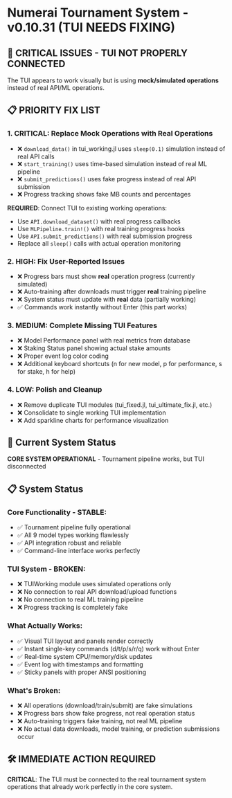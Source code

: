 # Numerai Tournament System - v0.10.31 (TUI NEEDS FIXING)

## 🚨 CRITICAL ISSUES - TUI NOT PROPERLY CONNECTED

The TUI appears to work visually but is using **mock/simulated operations** instead of real API/ML operations.

## 📋 PRIORITY FIX LIST

### 1. CRITICAL: Replace Mock Operations with Real Operations
- ❌ `download_data()` in tui_working.jl uses `sleep(0.1)` simulation instead of real API calls
- ❌ `start_training()` uses time-based simulation instead of real ML pipeline
- ❌ `submit_predictions()` uses fake progress instead of real API submission
- ❌ Progress tracking shows fake MB counts and percentages

**REQUIRED**: Connect TUI to existing working operations:
- Use `API.download_dataset()` with real progress callbacks
- Use `MLPipeline.train!()` with real training progress hooks
- Use `API.submit_predictions()` with real submission progress
- Replace all `sleep()` calls with actual operation monitoring

### 2. HIGH: Fix User-Reported Issues
- ❌ Progress bars must show **real** operation progress (currently simulated)
- ❌ Auto-training after downloads must trigger **real** training pipeline
- ❌ System status must update with **real** data (partially working)
- ✅ Commands work instantly without Enter (this part works)

### 3. MEDIUM: Complete Missing TUI Features
- ❌ Model Performance panel with real metrics from database
- ❌ Staking Status panel showing actual stake amounts
- ❌ Proper event log color coding
- ❌ Additional keyboard shortcuts (n for new model, p for performance, s for stake, h for help)

### 4. LOW: Polish and Cleanup
- ❌ Remove duplicate TUI modules (tui_fixed.jl, tui_ultimate_fix.jl, etc.)
- ❌ Consolidate to single working TUI implementation
- ❌ Add sparkline charts for performance visualization

## 🎯 Current System Status

**CORE SYSTEM OPERATIONAL** - Tournament pipeline works, but TUI disconnected

## 📋 System Status

### Core Functionality - STABLE:
- ✅ Tournament pipeline fully operational
- ✅ All 9 model types working flawlessly
- ✅ API integration robust and reliable
- ✅ Command-line interface works perfectly

### TUI System - BROKEN:
- ❌ TUIWorking module uses simulated operations only
- ❌ No connection to real API download/upload functions
- ❌ No connection to real ML training pipeline
- ❌ Progress tracking is completely fake

### What Actually Works:
- ✅ Visual TUI layout and panels render correctly
- ✅ Instant single-key commands (d/t/p/s/r/q) work without Enter
- ✅ Real-time system CPU/memory/disk updates
- ✅ Event log with timestamps and formatting
- ✅ Sticky panels with proper ANSI positioning

### What's Broken:
- ❌ All operations (download/train/submit) are fake simulations
- ❌ Progress bars show fake progress, not real operation status
- ❌ Auto-training triggers fake training, not real ML pipeline
- ❌ No actual data downloads, model training, or prediction submissions occur

## 🛠️ IMMEDIATE ACTION REQUIRED

**CRITICAL**: The TUI must be connected to the real tournament system operations that already work perfectly in the core system.